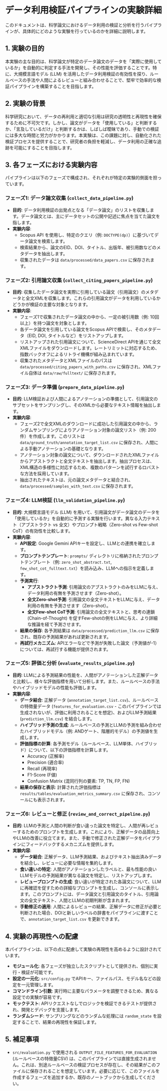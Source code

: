 # データ利用検証パイプラインの実験詳細

このドキュメントは、科学論文におけるデータ利用の検証と分析を行うパイプラインが、具体的にどのような実験を行っているのかを詳細に説明します。

## 1. 実験の目的

本実験の主な目的は、科学論文が特定のデータ論文のデータを「実際に使用しているか」を自動的に判定する手法を開発し、その性能を評価することです。特に、大規模言語モデル (LLM) を活用したデータ利用検証の有効性を探り、ルールベースの手法や人間によるレビューと組み合わせることで、堅牢で効率的な検証パイプラインを構築することを目指します。

## 2. 実験の背景

科学研究において、データの再利用と適切な引用は研究の透明性と再現性を確保するために不可欠です。しかし、論文がデータを「使用している」と判断するか、「言及しているだけ」と判断するかは、しばしば曖昧であり、手動での検証には多大な時間と労力がかかります。本実験は、この課題に対し、自動化された検証プロセスを提供することで、研究者の負担を軽減し、データ利用の正確な追跡を可能にすることを目指します。

## 3. 各フェーズにおける実験内容

パイプラインは以下のフェーズで構成され、それぞれが特定の実験的側面を担っています。

### フェーズ1: データ論文収集 (`collect_data_pipeline.py`)

*   **目的**: データ利用検証の出発点となる「データ論文」のリストを収集します。データ論文とは、主にデータセットの公開や記述に焦点を当てた論文を指します。
*   **実験内容**:
    *   Scopus API を使用し、特定のクエリ（例: `DOCTYPE(dp)`）に基づいてデータ論文を検索します。
    *   検索結果から、論文のEID、DOI、タイトル、出版年、被引用数などのメタデータを抽出します。
    *   収集されたデータは `data/processed/data_papers.csv` に保存されます。

### フェーズ2: 引用論文収集 (`collect_citing_papers_pipeline.py`)

*   **目的**: 収集したデータ論文を実際に引用している論文（引用論文）のメタデータと全文XMLを収集します。これらの引用論文がデータを利用しているかどうかが検証の主要な対象となります。
*   **実験内容**:
    *   フェーズ1で収集されたデータ論文の中から、一定の被引用数（例: 10回以上）を持つ論文を対象とします。
    *   各データ論文を引用している論文をScopus APIで検索し、そのメタデータ（EID, DOI, タイトルなど）をリストアップします。
    *   リストアップされた引用論文について、ScienceDirect APIを通じて全文XMLファイルをダウンロードします。レートリミットに対応するため、指数バックオフによるリトライ機構が組み込まれています。
    *   収集されたメタデータとXMLファイルのパスは `data/processed/citing_papers_with_paths.csv` に保存され、XMLファイル自体は `data/raw/fulltext/` に保存されます。

### フェーズ3: データ準備 (`prepare_data_pipeline.py`)

*   **目的**: LLM検証および人間によるアノテーションの準備として、引用論文のサブセットをサンプリングし、そのXMLから必要なテキスト情報を抽出します。
*   **実験内容**:
    *   フェーズ2で全文XMLのダウンロードに成功した引用論文の中から、ランダムサンプリングによりアノテーション対象の論文リスト（例: 200件）を作成します。このリストは `data/ground_truth/annotation_target_list.csv` に保存され、人間による手動アノテーションの基礎となります。
    *   アノテーション対象の論文について、ダウンロードされたXMLファイルからアブストラクトと全文テキストを抽出します。抽出プロセスは、XML構造の多様性に対応するため、複数のパターンを試行するロバストな方法を採用しています。
    *   抽出されたテキストは、元の論文メタデータと結合され、`data/processed/samples_with_text.csv` に保存されます。

### フェーズ4: LLM検証 (`llm_validation_pipeline.py`)

*   **目的**: 大規模言語モデル (LLM) を用いて、引用論文がデータ論文のデータを「使用しているか」を自動的に予測する実験を行います。異なる入力テキスト（アブストラクト vs 全文）やプロンプト戦略（Zero-shot vs Few-shot CoT）の有効性を比較します。
*   **実験内容**:
    *   **API設定**: Google Gemini APIキーを設定し、LLMとの連携を確立します。
    *   **プロンプトテンプレート**: `prompts/` ディレクトリに格納されたプロンプトテンプレート（例: `zero_shot_abstract.txt`, `few_shot_cot_fulltext.txt`）を読み込み、LLMへの指示を定義します。
    *   **予測実行**:
        *   **アブストラクト予測**: 引用論文のアブストラクトのみをLLMに与え、データ利用の有無を予測させます（Zero-shot）。
        *   **全文Zero-shot予測**: 引用論文の全文テキストをLLMに与え、データ利用の有無を予測させます（Zero-shot）。
        *   **全文Few-shot CoT予測**: 引用論文の全文テキストと、思考の連鎖 (Chain-of-Thought) を促すFew-shotの例をLLMに与え、より詳細な推論を経て予測させます。
    *   **結果の保存**: 各予測結果は `data/processed/prediction_llm.csv` に保存され、既存の予測結果があれば更新されます。
    *   **再試行メカニズム**: APIエラーなどで予測が失敗した論文（予測値が-1）については、再試行する機能が提供されます。

### フェーズ5: 評価と分析 (`evaluate_results_pipeline.py`)

*   **目的**: LLMによる予測結果の性能を、人間がアノテーションした正解データと比較し、様々な評価指標を用いて分析します。また、ルールベースの手法やハイブリッドモデルの性能も評価します。
*   **実験内容**:
    *   **データ結合**: 正解データ (`annotation_target_list.csv`)、ルールベースの特徴量データ (`features_for_evaluation.csv` - このパイプラインでは生成されないが、評価に利用されることを想定)、およびLLM予測結果 (`prediction_llm.csv`) を結合します。
    *   **ハイブリッド予測の生成**: ルールベースの予測とLLMの予測を組み合わせたハイブリッドモデル（例: ANDゲート、階層的モデル）の予測値を生成します。
    *   **評価指標の計算**: 各予測モデル（ルールベース、LLM単体、ハイブリッド）について、以下の評価指標を計算します。
        *   Accuracy (正解率)
        *   Precision (適合率)
        *   Recall (再現率)
        *   F1-Score (F値)
        *   Confusion Matrix (混同行列の要素: TP, TN, FP, FN)
    *   **結果の保存と表示**: 計算された評価指標は `results/tables/evaluation_metrics_summary.csv` に保存され、コンソールにも表示されます。

### フェーズ6: レビューと修正 (`review_and_correct_pipeline.py`)

*   **目的**: LLMの予測と人間の判断が食い違った論文を特定し、人間が再レビューするためのプロンプトを生成します。これにより、正解データの品質向上やLLMの改善に役立てます。また、手動で修正された正解データをパイプラインにフィードバックするメカニズムを提供します。
*   **実験内容**:
    *   **データ結合**: 正解データ、LLM予測結果、およびテキスト抽出済みデータを結合し、レビューに必要な情報を集約します。
    *   **食い違いの特定**: 人間がアノテーションしたラベルと、最も性能の良いLLMモデルの予測結果が異なる論文を特定し、リストアップします。
    *   **レビュープロンプトの生成**: 食い違いが特定された各論文について、LLMに再確認を促すための詳細なプロンプトを生成し、コンソールに表示します。このプロンプトには、データ論文と引用論文のタイトル、引用論文の全文テキスト、人間とLLMの初期判断が含まれます。
    *   **手動修正の適用**: 人間によるレビューの結果、正解データに修正が必要と判断された場合、DOIと新しいラベルの辞書をパイプラインに渡すことで、`annotation_target_list.csv` を更新できます。

## 4. 実験の再現性への配慮

本パイプラインは、以下の点に配慮して実験の再現性を高めるように設計されています。

*   **モジュール化**: 各フェーズが独立したスクリプトとして提供され、個別に実行・検証が可能です。
*   **設定の一元化**: `src/config.py` でAPIキー、ファイルパス、モデル名などの設定を一元管理します。
*   **コマンドライン引数**: 実行時に主要なパラメータを調整できるため、異なる設定での実験が容易です。
*   **モックテスト**: APIリクエストなしでロジックを検証できるテストが提供され、開発とデバッグを支援します。
*   **ランダムシード**: サンプリングなどのランダムな処理には `random_state` を設定することで、結果の再現性を保証します。

## 5. 補足事項

*   `src/evaluation.py` で使用される `OUTPUT_FILE_FEATURES_FOR_EVALUATION` (ルールベースの特徴量CSV) は、このパイプラインでは直接生成されません。これは、別途ルールベースの検証プロセスが存在し、その結果がこのファイルに保存されることを想定しています。必要に応じて、このファイルを作成するフェーズを追加するか、既存のノートブックから生成してください。
